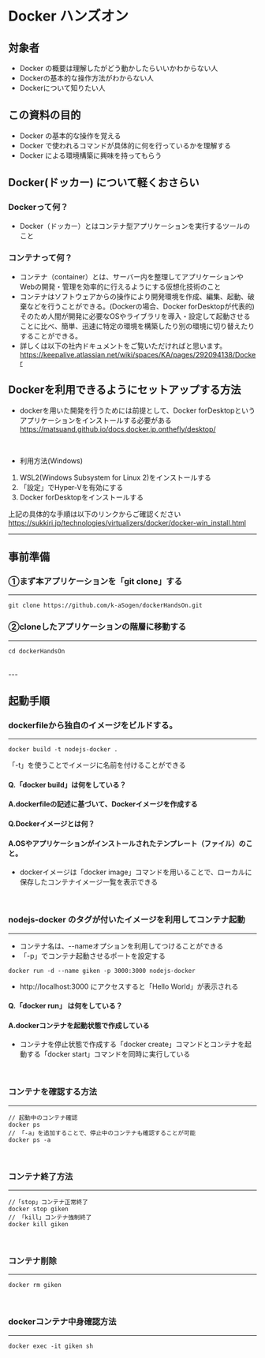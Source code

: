 # Docker ハンズオン
## 対象者
* Docker の概要は理解したがどう動かしたらいいかわからない人
* Dockerの基本的な操作方法がわからない人
* Dockerについて知りたい人

## この資料の目的
* Docker の基本的な操作を覚える
* Docker で使われるコマンドが具体的に何を行っているかを理解する
* Docker による環境構築に興味を持ってもらう

## Docker(ドッカー) について軽くおさらい

### Dockerって何？
* Docker（ドッカー）とはコンテナ型アプリケーションを実行するツールのこと
### コンテナって何？
- コンテナ（container）とは、サーバー内を整理してアプリケーションやWebの開発・管理を効率的に行えるようにする仮想化技術のこと
- コンテナはソフトウェアからの操作により開発環境を作成、編集、起動、破棄などを行うことができる。(Dockerの場合、Docker forDesktopが代表的)<br>
そのため人間が開発に必要なOSやライブラリを導入・設定して起動させることに比べ、簡単、迅速に特定の環境を構築したり別の環境に切り替えたりすることができる。
- 詳しくは以下の社内ドキュメントをご覧いただければと思います。<br>
https://keepalive.atlassian.net/wiki/spaces/KA/pages/292094138/Docker

## Dockerを利用できるようにセットアップする方法

- dockerを用いた開発を行うためには前提として、Docker forDesktopというアプリケーションをインストールする必要がある<br>
https://matsuand.github.io/docs.docker.jp.onthefly/desktop/
<br>

- 利用方法(Windows)
1. WSL2(Windows Subsystem for Linux 2)をインストールする
2. 「設定」でHyper-Vを有効にする
3. Docker forDesktopをインストールする

上記の具体的な手順は以下のリンクからご確認ください
<br>
https://sukkiri.jp/technologies/virtualizers/docker/docker-win_install.html

---

## 事前準備

### ①まず本アプリケーションを「git clone」する
---
```
git clone https://github.com/k-aSogen/dockerHandsOn.git
```
### ②cloneしたアプリケーションの階層に移動する
---
```
cd dockerHandsOn
```
<br>
---

## 起動手順

###  dockerfileから独自のイメージをビルドする。
---
```
docker build -t nodejs-docker .
```
「-t」を使うことでイメージに名前を付けることができる
<br>

#### Q.「docker build」は何をしている？
#### A.dockerfileの記述に基づいて、Dockerイメージを作成する

#### Q.Dockerイメージとは何？
#### A.OSやアプリケーションがインストールされたテンプレート（ファイル）のこと。
- dockerイメージは「docker image」コマンドを用いることで、ローカルに保存したコンテナイメージ一覧を表示できる
<br>


### nodejs-docker のタグが付いたイメージを利用してコンテナ起動
---
- コンテナ名は、--nameオプションを利用してつけることができる
- 「-p」でコンテナ起動させるポートを設定する
```
docker run -d --name giken -p 3000:3000 nodejs-docker
```
- http://localhost:3000 にアクセスすると「Hello World」が表示される

#### Q.「docker run」 は何をしている？
#### A.dockerコンテナを起動状態で作成している
- コンテナを停止状態で作成する「docker create」コマンドとコンテナを起動する「docker start」コマンドを同時に実行している
<br>

### コンテナを確認する方法
---
```
// 起動中のコンテナ確認
docker ps
// 「-a」を追加することで、停止中のコンテナも確認することが可能
docker ps -a
```
<br>

### コンテナ終了方法
---
```
//「stop」コンテナ正常終了
docker stop giken
// 「kill」コンテナ強制終了
docker kill giken
```
<br>

### コンテナ削除
---
```
docker rm giken
```
<br>

### dockerコンテナ中身確認方法
---
```
docker exec -it giken sh
```
